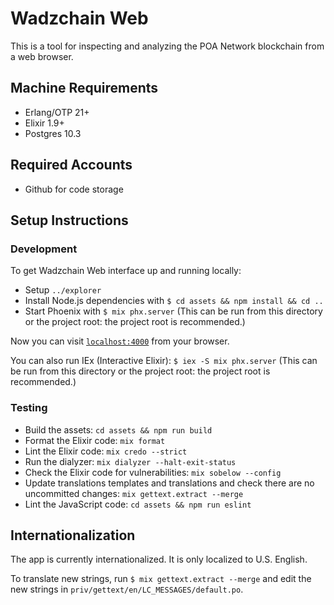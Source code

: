 # Wadzchain Web

This is a tool for inspecting and analyzing the POA Network blockchain from a web browser.

## Machine Requirements

- Erlang/OTP 21+
- Elixir 1.9+
- Postgres 10.3

## Required Accounts

- Github for code storage

## Setup Instructions

### Development

To get Wadzchain Web interface up and running locally:

- Setup `../explorer`
- Install Node.js dependencies with `$ cd assets && npm install && cd ..`
- Start Phoenix with `$ mix phx.server` (This can be run from this directory or the project root: the project root is recommended.)

Now you can visit [`localhost:4000`](http://localhost:4000) from your browser.

You can also run IEx (Interactive Elixir): `$ iex -S mix phx.server` (This can be run from this directory or the project root: the project root is recommended.)

### Testing

- Build the assets: `cd assets && npm run build`
- Format the Elixir code: `mix format`
- Lint the Elixir code: `mix credo --strict`
- Run the dialyzer: `mix dialyzer --halt-exit-status`
- Check the Elixir code for vulnerabilities: `mix sobelow --config`
- Update translations templates and translations and check there are no uncommitted changes: `mix gettext.extract --merge`
- Lint the JavaScript code: `cd assets && npm run eslint`

## Internationalization

The app is currently internationalized. It is only localized to U.S. English.

To translate new strings, run `$ mix gettext.extract --merge` and edit the new strings in `priv/gettext/en/LC_MESSAGES/default.po`.
